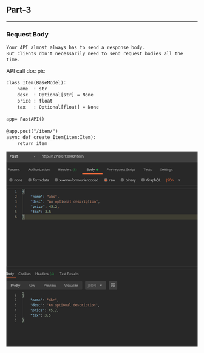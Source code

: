 ## Part-3
<hr>

### Request Body

    Your API almost always has to send a response body.
    But clients don't necessarily need to send request bodies all the time.

API call doc pic


    class Item(BaseModel):
        name  : str
        desc  : Optional[str] = None
        price : float
        tax   : Optional[float] = None

    app= FastAPI()

    @app.post("/item/")
    async def create_Item(item:Item):
        return item


![Body data Postman](post_body_postman.png)

